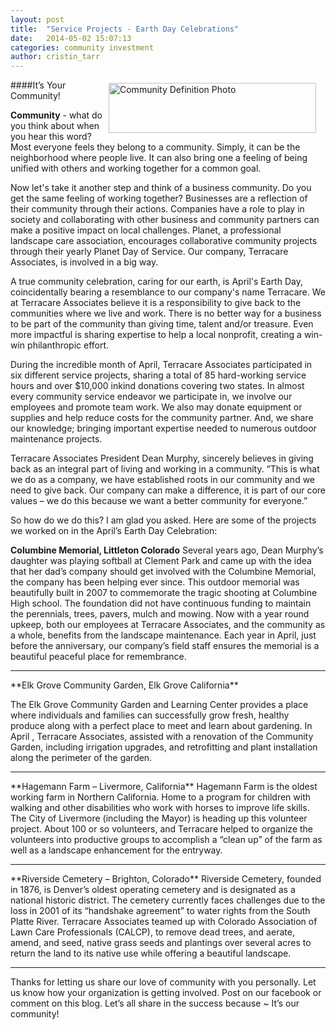 ```yaml
---
layout: post
title:  "Service Projects - Earth Day Celebrations"
date:   2014-05-02 15:07:13
categories: community investment
author: cristin_tarr
---
```

<img src="{{ site.baseurl }}/images/blog/community_definition.jpg" alt="Community Definition Photo" width="332px" height="80px" style="float:right; border: 5px solid white; margin-right: 10px;">

####It’s Your Community!


**Community** - what do you think about when you hear this word? Most everyone feels they belong to a community. Simply, it can be the neighborhood where people live. It can also bring one a feeling of being unified with others and working together for a common goal. 


Now let's take it another step and think of a business community. Do you get the same feeling of working together? Businesses are a reflection of their community through their actions. Companies have a role to play in society and collaborating with other business and community partners can make a positive impact on local challenges. Planet, a professional landscape care association, encourages collaborative community projects through their yearly Planet Day of Service. Our company, Terracare Associates, is involved in a big way.



A true community celebration, caring for our earth, is April's Earth Day, coincidentally bearing a resemblance to our company's name Terracare. We at Terracare Associates believe it is a responsibility to give back to the communities where we live and work. There is no better way for a business to be part of the community than giving time, talent and/or treasure. Even more impactful is sharing expertise to help a local nonprofit, creating a win-win philanthropic effort.



During the incredible month of April, Terracare Associates participated in six different service projects, sharing a total of 85 hard-working service hours and over $10,000 inkind donations covering two states. In almost every community service endeavor we participate in, we involve our employees and promote team work. We also may donate equipment or supplies and help reduce costs for the community partner. And, we share our knowledge; bringing important expertise needed to numerous outdoor maintenance projects.

Terracare Associates President Dean Murphy, sincerely believes in giving back as an integral part of living and working in a community. “This is what we do as a company, we have established roots in our community and we need to give back. Our company can make a difference, it is part of our core values – we do this because we want a better community for everyone.”

So how do we do this? I am glad you asked. Here are some of the projects we worked on in the April’s Earth Day Celebration:

**Columbine Memorial, Littleton Colorado**
Several years ago, Dean Murphy’s daughter was playing softball at Clement Park and came up with the idea that her dad’s company should get involved with the Columbine Memorial, the company has been helping ever since. This outdoor memorial was beautifully built in 2007 to commemorate the tragic shooting at Columbine High school. The foundation did not have continuous funding to maintain the perennials, trees, pavers, mulch and mowing. Now with a year round upkeep, both our employees at Terracare Associates, and the community as a whole, benefits from the landscape maintenance. Each year in April, just before the anniversary, our company’s field staff ensures the memorial is a beautiful peaceful place for remembrance.
<hr>
**Elk Grove Community Garden, Elk Grove California**

The Elk Grove Community Garden and Learning Center provides a place where individuals and families can successfully grow fresh, healthy produce along with a perfect place to meet and learn about gardening. In April , Terracare Associates, assisted with a renovation of the Community Garden, including irrigation upgrades, and retrofitting and plant installation along the perimeter of the garden.

<hr>
**Hagemann Farm – Livermore, California**
Hagemann Farm is the oldest working farm in Northern California. Home to a program for children with walking and other disabilities who work with horses to improve life skills. The City of Livermore (including the Mayor) is heading up this volunteer project. About 100 or so volunteers, and Terracare helped to organize the volunteers into productive groups to accomplish a “clean up” of the farm as well as a landscape enhancement for the entryway.
<hr>
**Riverside Cemetery – Brighton, Colorado**
Riverside Cemetery, founded in 1876, is Denver’s oldest operating cemetery and is designated as a national historic district. The cemetery currently faces challenges due to the loss in 2001 of its “handshake agreement” to water rights from the South Platte River. Terracare Associates teamed up with Colorado Association of Lawn Care Professionals (CALCP), to remove dead trees, and aerate, amend, and seed, native grass seeds and plantings over several acres to return the land to its native use while offering a beautiful landscape.

<hr class="blog">
Thanks for letting us share our love of community with you personally. Let us know how your organization is getting involved.  Post on our facebook or comment on this blog.   Let’s all share in the success because ~ It’s our community!

[jekyll-gh]: https://github.com/mojombo/jekyll
[jekyll]:    http://jekyllrb.com
